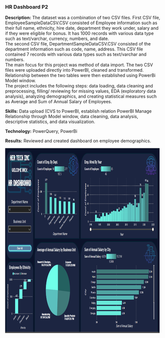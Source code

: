 ### HR Dashboard P2

**Description:** The dataset was a combination of two CSV files. 
First CSV file, EmployeeSampleDataCSV.CSV consisted of Employee information such as their full name, ethnicity, hire date, department they work under, salary and if they were eligible for bonus. It has 1000 records with various data type such as text/varchar, currency, numbers, and date.   
The second CSV file, DepartmentSampleDataCSV.CSV consisted of the department information such as code, name, address. This CSV file contained 7 records with various data types such as text/varchar and numbers.     
The main focus for this project was method of data import. The two CSV files were uploaded directly into PowerBI, cleaned and transformed. Relationship between the two tables were then established using PowerBi Model window.  
The project includes the following steps: data loading, data cleaning and preprocessing, filling/ reviewing for missing values, EDA (exploratory data analysis), analyzing demographics, and creating statistical measures such as Average and Sum of Annual Salary of Employees.   

**Skills:** Data upload (CVS to PowerBI, establish relation PowerBI Manage Relationship through Model window, data cleaning, data analysis, descriptive statistics, and data visualization.  

**Technology:** PowerQuery, PowerBi  

**Results:** Reviewed and created dashboard on employee demographics.  

<img src="https://github.com/mher12/HR-Dashboard-P2/blob/main/hr-db-p2.PNG" alt="dark themed dashboard with employee demographics" width="500" height="600">
